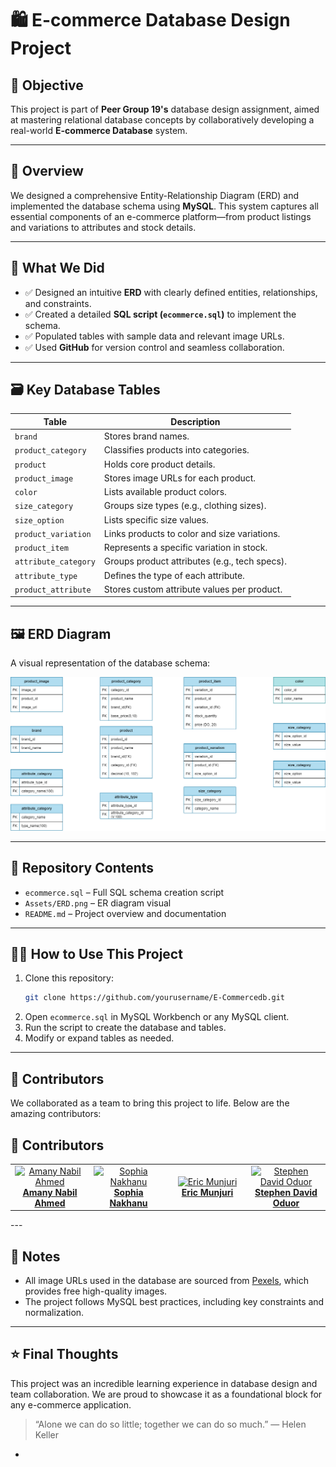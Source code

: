 # 🛍️ E-commerce Database Design Project

## 🎯 Objective
This project is part of **Peer Group 19's** database design assignment, aimed at mastering relational database concepts by collaboratively developing a real-world **E-commerce Database** system.

---

## 📐 Overview
We designed a comprehensive Entity-Relationship Diagram (ERD) and implemented the database schema using **MySQL**. This system captures all essential components of an e-commerce platform—from product listings and variations to attributes and stock details.

---

## 🚧 What We Did
- ✅ Designed an intuitive **ERD** with clearly defined entities, relationships, and constraints.
- ✅ Created a detailed **SQL script (`ecommerce.sql`)** to implement the schema.
- ✅ Populated tables with sample data and relevant image URLs.
- ✅ Used **GitHub** for version control and seamless collaboration.

---

## 🗃️ Key Database Tables
| Table | Description |
|-------|-------------|
| `brand` | Stores brand names. |
| `product_category` | Classifies products into categories. |
| `product` | Holds core product details. |
| `product_image` | Stores image URLs for each product. |
| `color` | Lists available product colors. |
| `size_category` | Groups size types (e.g., clothing sizes). |
| `size_option` | Lists specific size values. |
| `product_variation` | Links products to color and size variations. |
| `product_item` | Represents a specific variation in stock. |
| `attribute_category` | Groups product attributes (e.g., tech specs). |
| `attribute_type` | Defines the type of each attribute. |
| `product_attribute` | Stores custom attribute values per product. |

---

## 🖼️ ERD Diagram
A visual representation of the database schema:

![ERD Diagram](Assets/ERD.png)

---

## 📁 Repository Contents
- `ecommerce.sql` – Full SQL schema creation script
- `Assets/ERD.png` – ER diagram visual
- `README.md` – Project overview and documentation

---

## 👩‍💻 How to Use This Project
1. Clone this repository:
   ```bash
   git clone https://github.com/yourusername/E-Commercedb.git
   ```
2. Open `ecommerce.sql` in MySQL Workbench or any MySQL client.
3. Run the script to create the database and tables.
4. Modify or expand tables as needed.

---

## 🤝 Contributors
We collaborated as a team to bring this project to life. Below are the amazing contributors:

## 👥 Contributors

<table>
  <tr>
    <td align="center" width="25%">
      <a href="https://github.com/amanynabil" target="_blank">
        <img src="https://avatars.githubusercontent.com/u/0?v=4" width="100px;" alt="Amany Nabil Ahmed"/>
        <br /><b>Amany Nabil Ahmed</b>
      </a>
    </td>
    <td align="center" width="25%">
      <a href="https://github.com/nakhanu" target="_blank">
        <img src="https://avatars.githubusercontent.com/u/131362156?v=4" width="100px;" alt="Sophia Nakhanu"/>
        <br /><b>Sophia Nakhanu</b>
      </a>
    </td>
    <td align="center" width="25%">
      <a href="https://github.com/RICCOM" target="_blank">
        <img src="https://avatars.githubusercontent.com/u/0?v=4" width="100px;" alt="Eric Munjuri"/>
        <br /><b>Eric Munjuri</b>
      </a>
    </td>
    <td align="center" width="25%">
      <a href="https://github.com/stephendavidoduor" target="_blank">
        <img src="https://avatars.githubusercontent.com/u/0?v=4" width="100px;" alt="Stephen David Oduor"/>
        <br /><b>Stephen David Oduor</b>
      </a>
    </td>
  </tr>
</table>
---

## 📌 Notes
- All image URLs used in the database are sourced from [Pexels](https://pexels.com), which provides free high-quality images.
- The project follows MySQL best practices, including key constraints and normalization.

---

## ⭐ Final Thoughts
This project was an incredible learning experience in database design and team collaboration. We are proud to showcase it as a foundational block for any e-commerce application.

> “Alone we can do so little; together we can do so much.” — Helen Keller


- 
